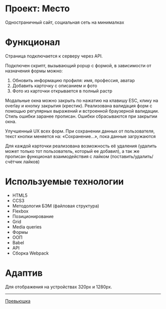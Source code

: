 # Проект: Место
Одностраничный сайт, социальная сеть на минималках
# Функционал
Страница подключается к серверу через API.

Подключен скрипт, вызывающий popup с формой, в зависимости от назначения формы можно:
1. Обновить информацию профиля: имя, профессия, аватар
2. Добавить карточку с описанием и фото
3. Фото из карточки открывается в полный растр

Модальные окна можно закрыть по нажатию на клавишу ESC, клику на overlay и кнопку закрытия (крестик).
Реализована валидация форм с помощью регулярных выражений и встроенной браузерной валидации. Стиль ошибки заранее прописан. Ошибки сбрасываются при закрытии окна.

Улучшенный UX всех форм. При сохранении данных от пользователя, текст кнопки меняется на: «Сохранение...», пока данные загружаются

Для каждой карточки реализована возможность её удаления (удалить может только тот пользователь, который ее добавил), а так же прописан функционал взаимодействия с лайком (поставить/удалить/счётчик лайков)

# Используемые технологии
- HTML5
- CCS3
- Методология БЭМ (файловая структура)
- Flexbox
- Позиционирование
- Grid
- Media queries
- Формы
- ООП
- Babel
- API
- Сборка Webpack

# Адаптив
Для отображения на устройствах 320px и 1280px.

---
[Превьюшка](https://smgvasya.github.io/mesto-project/)
